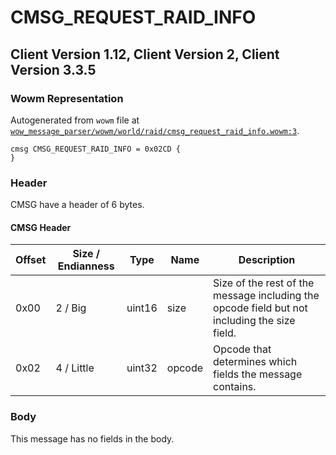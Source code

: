 # CMSG_REQUEST_RAID_INFO

## Client Version 1.12, Client Version 2, Client Version 3.3.5

### Wowm Representation

Autogenerated from `wowm` file at [`wow_message_parser/wowm/world/raid/cmsg_request_raid_info.wowm:3`](https://github.com/gtker/wow_messages/tree/main/wow_message_parser/wowm/world/raid/cmsg_request_raid_info.wowm#L3).
```rust,ignore
cmsg CMSG_REQUEST_RAID_INFO = 0x02CD {
}
```
### Header

CMSG have a header of 6 bytes.

#### CMSG Header

| Offset | Size / Endianness | Type   | Name   | Description |
| ------ | ----------------- | ------ | ------ | ----------- |
| 0x00   | 2 / Big           | uint16 | size   | Size of the rest of the message including the opcode field but not including the size field.|
| 0x02   | 4 / Little        | uint32 | opcode | Opcode that determines which fields the message contains.|

### Body

This message has no fields in the body.

